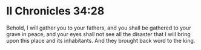 # II Chronicles 34:28

Behold, I will gather you to your fathers, and you shall be gathered to your grave in peace, and your eyes shall not see all the disaster that I will bring upon this place and its inhabitants. And they brought back word to the king.
